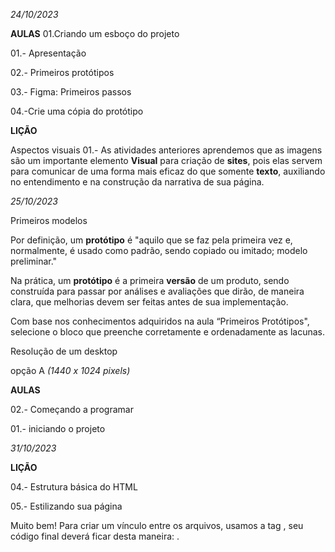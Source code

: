 *24/10/2023*

**AULAS**
01.Criando um esboço do projeto 

01.- Apresentação 

02.- Primeiros protótipos 

03.- Figma: Primeiros passos

04.-Crie uma cópia do protótipo 

**LIÇÃO**

Aspectos visuais 
01.- As atividades anteriores aprendemos que as imagens são um importante elemento **Visual** para criação de 
**sites**, pois elas servem para comunicar de uma forma mais eficaz do que somente **texto**, auxiliando no entendimento e na 
construção da narrativa de sua página.

*25/10/2023*

Primeiros modelos

Por definição, um **protótipo** é "aquilo que se faz pela primeira vez e, normalmente, é usado como padrão, sendo copiado ou imitado; modelo preliminar."

Na prática, um **protótipo** é a primeira **versão** de um produto, sendo construída para passar por análises e avaliações que dirão, de maneira clara, que melhorias devem ser feitas antes de sua implementação.

Com base nos conhecimentos adquiridos na aula “Primeiros Protótipos", selecione o bloco que preenche corretamente e ordenadamente as lacunas.

Resolução de um desktop

opção A *(1440 x 1024 pixels)*

**AULAS**

02.- Começando a programar 

01.- iniciando o projeto 

*31/10/2023*

**LIÇÃO**

04.- Estrutura básica do HTML

<!DOCTYPE html>
<html>
<head>
</head>
<body>
</body>
</html>

05.- Estilizando sua página 

Muito bem! Para criar um vínculo entre os arquivos, usamos a tag <link>, seu código final deverá ficar desta maneira: <link rel=”stylesheet” href=”style.css”>.









